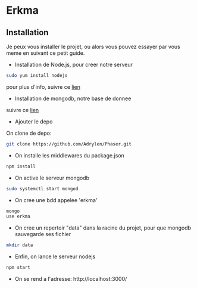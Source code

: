 # Erkma

## Installation

Je peux vous installer le projet, ou alors vous pouvez essayer par vous meme en suivant ce petit guide.

 * Installation de Node.js, pour creer notre serveur

```bash
sudo yum install nodejs
```

pour plus d'info, suivre ce [lien](https://docs.npmjs.com/getting-started/installing-node)  

* Installation de mongodb, notre base de donnee

suivre ce [lien](http://www.liquidweb.com/kb/how-to-install-mongodb-on-fedora-20/)

* Ajouter le depo

On clone de depo:
```bash
git clone https://github.com/Adrylen/Phaser.git
```

* On installe les middlewares du package.json
```bash
npm install
```

* On active le serveur mongodb
```bash
sudo systemctl start mongod
```

* On cree une bdd appelee 'erkma'
```bash
mongo
use erkma
```

* On cree un repertoir "data" dans la racine du projet, pour que mongodb sauvegarde ses fichier
```bash
mkdir data
```

* Enfin, on lance le serveur nodejs
```bash
npm start
```

* On se rend a l'adresse:  http://localhost:3000/
